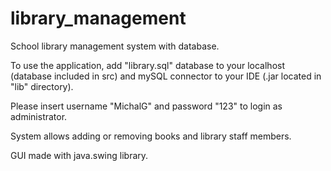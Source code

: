 # library_management
School library management system with database.

To use the application, add "library.sql" database to your localhost (database included in src)
and mySQL connector to your IDE (.jar located in "lib" directory).

Please insert username "MichalG" and password "123" to login as administrator.

System allows adding or removing books and library staff members.

GUI made with java.swing library.
